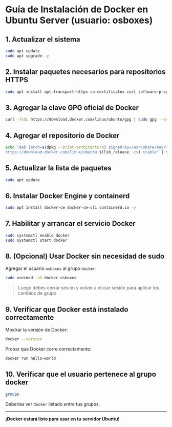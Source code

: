 
# Guía de Instalación de Docker en Ubuntu Server (usuario: osboxes)

## 1. Actualizar el sistema

```bash
sudo apt update
sudo apt upgrade -y
```

## 2. Instalar paquetes necesarios para repositorios HTTPS

```bash
sudo apt install apt-transport-https ca-certificates curl software-properties-common -y
```

## 3. Agregar la clave GPG oficial de Docker

```bash
curl -fsSL https://download.docker.com/linux/ubuntu/gpg | sudo gpg --dearmor -o /usr/share/keyrings/docker-archive-keyring.gpg
```

## 4. Agregar el repositorio de Docker

```bash
echo "deb [arch=$(dpkg --print-architecture) signed-by=/usr/share/keyrings/docker-archive-keyring.gpg] \
https://download.docker.com/linux/ubuntu $(lsb_release -cs) stable" | sudo tee /etc/apt/sources.list.d/docker.list > /dev/null
```

## 5. Actualizar la lista de paquetes

```bash
sudo apt update
```

## 6. Instalar Docker Engine y containerd

```bash
sudo apt install docker-ce docker-ce-cli containerd.io -y
```

## 7. Habilitar y arrancar el servicio Docker

```bash
sudo systemctl enable docker
sudo systemctl start docker
```

## 8. (Opcional) Usar Docker sin necesidad de sudo

Agregar el usuario `osboxes` al grupo `docker`:

```bash
sudo usermod -aG docker osboxes
```

> Luego debes cerrar sesión y volver a iniciar sesión para aplicar los cambios de grupo.

## 9. Verificar que Docker está instalado correctamente

Mostrar la versión de Docker:

```bash
docker --version
```

Probar que Docker corre correctamente:

```bash
docker run hello-world
```

## 10. Verificar que el usuario pertenece al grupo docker

```bash
groups
```

Deberías ver `docker` listado entre tus grupos.

---

**¡Docker estará listo para usar en tu servidor Ubuntu!**
